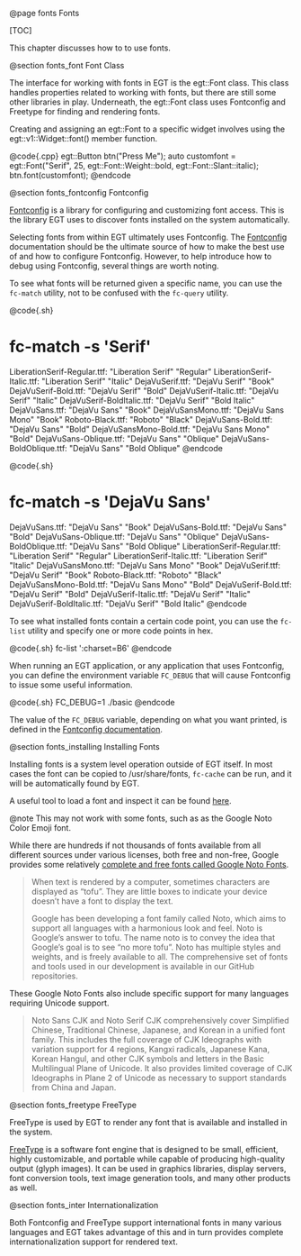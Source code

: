 @page fonts Fonts

[TOC]

This chapter discusses how to to use fonts.

@section fonts_font Font Class

The interface for working with fonts in EGT is the egt::Font class. This class
handles properties related to working with fonts, but there are still some other
libraries in play.  Underneath, the egt::Font class uses Fontconfig and Freetype
for finding and rendering fonts.

Creating and assigning an egt::Font to a specific widget involves using the
egt::v1::Widget::font() member function.

@code{.cpp}
egt::Button btn("Press Me");
auto customfont = egt::Font("Serif", 25, egt::Font::Weight::bold, egt::Font::Slant::italic);
btn.font(customfont);
@endcode

@section fonts_fontconfig Fontconfig

[Fontconfig](https://www.freedesktop.org/wiki/Software/fontconfig/) is a library
for configuring and customizing font access.  This is the library EGT uses to
discover fonts installed on the system automatically.

Selecting fonts from within EGT ultimately uses Fontconfig.  The
[Fontconfig](https://www.freedesktop.org/software/fontconfig/fontconfig-user.html)
documentation</a> should be the ultimate source of how to make the best use of
and how to configure Fontconfig. However, to help introduce how to debug using
Fontconfig, several things are worth noting.

To see what fonts will be returned given a specific name, you can use the
`fc-match` utility, not to be confused with the `fc-query` utility.

@code{.sh}
# fc-match -s 'Serif'
LiberationSerif-Regular.ttf: "Liberation Serif" "Regular"
LiberationSerif-Italic.ttf: "Liberation Serif" "Italic"
DejaVuSerif.ttf: "DejaVu Serif" "Book"
DejaVuSerif-Bold.ttf: "DejaVu Serif" "Bold"
DejaVuSerif-Italic.ttf: "DejaVu Serif" "Italic"
DejaVuSerif-BoldItalic.ttf: "DejaVu Serif" "Bold Italic"
DejaVuSans.ttf: "DejaVu Sans" "Book"
DejaVuSansMono.ttf: "DejaVu Sans Mono" "Book"
Roboto-Black.ttf: "Roboto" "Black"
DejaVuSans-Bold.ttf: "DejaVu Sans" "Bold"
DejaVuSansMono-Bold.ttf: "DejaVu Sans Mono" "Bold"
DejaVuSans-Oblique.ttf: "DejaVu Sans" "Oblique"
DejaVuSans-BoldOblique.ttf: "DejaVu Sans" "Bold Oblique"
@endcode

@code{.sh}
# fc-match -s 'DejaVu Sans'
DejaVuSans.ttf: "DejaVu Sans" "Book"
DejaVuSans-Bold.ttf: "DejaVu Sans" "Bold"
DejaVuSans-Oblique.ttf: "DejaVu Sans" "Oblique"
DejaVuSans-BoldOblique.ttf: "DejaVu Sans" "Bold Oblique"
LiberationSerif-Regular.ttf: "Liberation Serif" "Regular"
LiberationSerif-Italic.ttf: "Liberation Serif" "Italic"
DejaVuSansMono.ttf: "DejaVu Sans Mono" "Book"
DejaVuSerif.ttf: "DejaVu Serif" "Book"
Roboto-Black.ttf: "Roboto" "Black"
DejaVuSansMono-Bold.ttf: "DejaVu Sans Mono" "Bold"
DejaVuSerif-Bold.ttf: "DejaVu Serif" "Bold"
DejaVuSerif-Italic.ttf: "DejaVu Serif" "Italic"
DejaVuSerif-BoldItalic.ttf: "DejaVu Serif" "Bold Italic"
@endcode

To see what installed fonts contain a certain code point, you can use the
`fc-list` utility and specify one or more code points in hex.

@code{.sh}
fc-list ':charset=B6'
@endcode

When running an EGT application, or any application that uses Fontconfig, you
can define the environment variable `FC_DEBUG` that will cause Fontconfig to
issue some useful information.

@code{.sh}
FC_DEBUG=1 ./basic
@endcode

The value of the `FC_DEBUG` variable, depending on what you want printed, is
defined in the
[Fontconfig documentation](https://www.freedesktop.org/software/fontconfig/fontconfig-user.html#DEBUG).

@section fonts_installing Installing Fonts

Installing fonts is a system level operation outside of EGT itself.  In most
cases the font can be copied to /usr/share/fonts, `fc-cache` can be run, and it
will be automatically found by EGT.

A useful tool to load a font and inspect it can be found
[here](http://mathew-kurian.github.io/CharacterMap/).

@note This may not work with some fonts, such as as the Google Noto
Color Emoji font.

While there are hundreds if not thousands of fonts available from all different
sources under various licenses, both free and non-free, Google provides some
relatively [complete and free fonts called Google Noto Fonts](https://www.google.com/get/noto/).

> When text is rendered by a computer, sometimes characters are displayed as
> “tofu”. They are little boxes to indicate your device doesn’t have a font to
> display the text.
>
> Google has been developing a font family called Noto, which aims to support
> all languages with a harmonious look and feel. Noto is Google’s answer to
> tofu. The name noto is to convey the idea that Google’s goal is to see
> “no more tofu”. Noto has multiple styles and weights, and is freely available
> to all. The comprehensive set of fonts and tools used in our development is
> available in our GitHub repositories.

These Google Noto Fonts also include specific support for many languages
requiring Unicode support.

> Noto Sans CJK and Noto Serif CJK comprehensively cover Simplified Chinese,
> Traditional Chinese, Japanese, and Korean in a unified font family. This
> includes the full coverage of CJK Ideographs with variation support for 4
> regions, Kangxi radicals, Japanese Kana, Korean Hangul, and other CJK symbols
> and letters in the Basic Multilingual Plane of Unicode. It also provides
> limited coverage of CJK Ideographs in Plane 2 of Unicode as necessary to
> support standards from China and Japan.

@section fonts_freetype FreeType

FreeType is used by EGT to render any font that is available and installed in
the system.

[FreeType](https://www.freetype.org/) is a software font engine that
is designed to be small, efficient, highly customizable, and portable while
capable of producing high-quality output (glyph images). It can be used in
graphics libraries, display servers, font conversion tools, text image
generation tools, and many other products as well.

@section fonts_inter Internationalization

Both Fontconfig and FreeType support international fonts in many various
languages and EGT takes advantage of this and in turn provides complete
internationalization support for rendered text.
